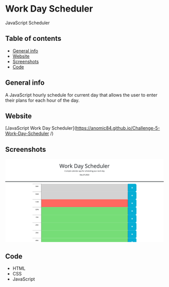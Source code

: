 # Work Day Scheduler
JavaScript Scheduler

## Table of contents
* [General info](#general-info)
* [Website](#webpage-URL)
* [Screenshots](#screenshots)
* [Code](#Code)


## General info
A JavaScript hourly schedule for current day that allows the user to enter their plans for each hour of the day.

## Website
[JavaScript Work Day Scheduler](https://anomic84.github.io/Challenge-5-Work-Day-Scheduler
/)

## Screenshots
![Scheduler Screenshot](WorkDayScheduler.png)

## Code 
* HTML
* CSS
* JavaScript
